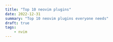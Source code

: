```yaml
---
title: "Top 10 neovim plugins"
date: 2022-12-31
summary: "Top 10 neovim plugins everyone needs"
draft: true
tags:
    - nvim
---
```

